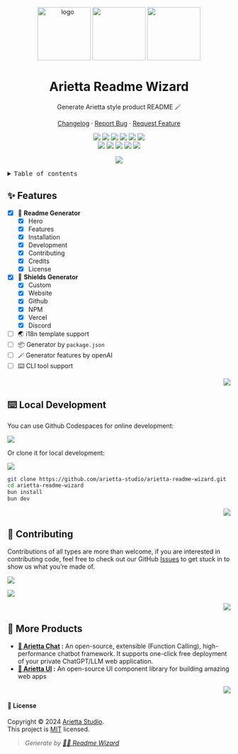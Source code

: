 <a name="readme-top"></a>

<div align="center">

<img height="120" alt="logo" src="https://unpkg.com/@arietta-studio/assets-logo@latest/assets/logo-3d.webp">
<img height="120" alt="" src="https://gw.alipayobjects.com/zos/kitchen/qJ3l3EPsdW/split.svg">
<img height="120" alt="" src="https://unpkg.com/@arietta-studio/assets-emoji-anim@latest/assets/man-mage.webp">

<h1 align="center">Arietta Readme Wizard</h1>

Generate Arietta style product README 🪄

[Changelog](./CHANGELOG.md) · [Report Bug][github-issues-link] · [Request Feature][github-issues-link]

[![][github-release-shield]][github-release-link]
[![][vecel-shield]][vecel-link]
[![][discord-shield]][discord-link]
[![][github-releasedate-shield]][github-releasedate-link]
[![][github-action-test-shield]][github-action-test-link]
[![][github-action-release-shield]][github-action-release-link]<br/>
[![][github-contributors-shield]][github-contributors-link]
[![][github-forks-shield]][github-forks-link]
[![][github-stars-shield]][github-stars-link]
[![][github-issues-shield]][github-issues-link]
[![][github-license-shield]][github-license-link]

![](https://github-production-user-asset-6210df.s3.amazonaws.com/17870709/268598243-0db9877a-ae3c-4250-8615-7d8b4f695169.png)

</div>

<details>
<summary><kbd>Table of contents</kbd></summary>

#### TOC

- [✨ Features](#-features)
- [⌨️ Local Development](#️-local-development)
- [🤝 Contributing](#-contributing)
- [🔗 More Products](#-more-products)

####

</details>

## ✨ Features

- [x] 📝 **Readme Generator**
  - [x] Hero
  - [x] Features
  - [x] Installation
  - [x] Development
  - [x] Contributing
  - [x] Credits
  - [x] License
- [x] 🔖 **Shields Generator**
  - [x] Custom
  - [x] Website
  - [x] Github
  - [x] NPM
  - [x] Vercel
  - [x] Discord
- [ ] 🌏 i18n template support
- [ ] 📦 Generator by `package.json`
- [ ] 🪄 Generator features by openAI
- [ ] ⌨️ CLI tool support

<div align="right">

[![][back-to-top]](#readme-top)

</div>

## ⌨️ Local Development

You can use Github Codespaces for online development:

[![][codespaces-shield]][codespaces-link]

Or clone it for local development:

[![][bun-shield]][bun-link]

```bash
git clone https://github.com/arietta-studio/arietta-readme-wizard.git
cd arietta-readme-wizard
bun install
bun dev
```

<div align="right">

[![][back-to-top]](#readme-top)

</div>

## 🤝 Contributing

Contributions of all types are more than welcome, if you are interested in contributing code, feel free to check out our GitHub [Issues][github-issues-link] to get stuck in to show us what you’re made of.

[![][pr-welcome-shield]][pr-welcome-link]

[![][github-contrib-shield]][github-contrib-link]

<div align="right">

[![][back-to-top]](#readme-top)

</div>

## 🔗 More Products

- **[🤖 Arietta Chat][arietta-chat] :** An open-source, extensible (Function Calling), high-performance chatbot framework. It supports one-click free deployment of your private ChatGPT/LLM web application.
- **[🍭 Arietta UI][arietta-ui] :** An open-source UI component library for building amazing web apps

<div align="right">

[![][back-to-top]](#readme-top)

</div>

#### 📝 License

Copyright © 2024 [Arietta Studio][profile-link]. <br />
This project is [MIT](./LICENSE) licensed.

> _Generate by [🧙‍♂️ Readme Wizard](https://github.com/arietta-studio/arietta-readme-wizard 'Generate arietta style product README')_

<!-- LINK GROUP -->

[back-to-top]: https://img.shields.io/badge/-BACK_TO_TOP-black?style=flat-square
[bun-link]: https://bun.sh
[bun-shield]: https://img.shields.io/badge/-speedup%20with%20bun-black?logo=bun&style=for-the-badge
[codespaces-link]: https://codespaces.new/arietta-studio/arietta-readme-wizard
[codespaces-shield]: https://github.com/codespaces/badge.svg
[discord-link]: https://discord.gg/
[discord-shield]: https://img.shields.io/discord/1127171173982154893?color=5865F2&label=discord&labelColor=black&logo=discord&logoColor=white&style=flat-square
[github-action-release-link]: https://github.com/arietta-studio/arietta-readme-wizard/actions/workflows/release.yml
[github-action-release-shield]: https://img.shields.io/github/actions/workflow/status/arietta-studio/arietta-readme-wizard/release.yml?label=release&labelColor=black&logo=githubactions&logoColor=white&style=flat-square
[github-action-test-link]: https://github.com/arietta-studio/arietta-readme-wizard/actions/workflows/test.yml
[github-action-test-shield]: https://img.shields.io/github/actions/workflow/status/arietta-studio/arietta-readme-wizard/test.yml?label=test&labelColor=black&logo=githubactions&logoColor=white&style=flat-square
[github-contrib-link]: https://github.com/arietta-studio/arietta-readme-wizard/graphs/contributors
[github-contrib-shield]: https://contrib.rocks/image?repo=arietta-studio%2Farietta-readme-wizard
[github-contributors-link]: https://github.com/arietta-studio/arietta-readme-wizard/graphs/contributors
[github-contributors-shield]: https://img.shields.io/github/contributors/arietta-studio/arietta-readme-wizard?color=c4f042&labelColor=black&style=flat-square
[github-forks-link]: https://github.com/arietta-studio/arietta-readme-wizard/network/members
[github-forks-shield]: https://img.shields.io/github/forks/arietta-studio/arietta-readme-wizard?color=8ae8ff&labelColor=black&style=flat-square
[github-issues-link]: https://github.com/arietta-studio/arietta-readme-wizard/issues
[github-issues-shield]: https://img.shields.io/github/issues/arietta-studio/arietta-readme-wizard?color=ff80eb&labelColor=black&style=flat-square
[github-license-link]: https://github.com/arietta-studio/arietta-readme-wizard/blob/master/LICENSE
[github-license-shield]: https://img.shields.io/github/license/arietta-studio/arietta-readme-wizard?color=white&labelColor=black&style=flat-square
[github-release-link]: https://github.com/arietta-studio/arietta-readme-wizard/releases
[github-release-shield]: https://img.shields.io/github/v/release/arietta-studio/arietta-readme-wizard?logo=github&color=369eff&labelColor=black&style=flat-square
[github-releasedate-link]: https://github.com/arietta-studio/arietta-readme-wizard/releases
[github-releasedate-shield]: https://img.shields.io/github/release-date/arietta-studio/arietta-readme-wizard?labelColor=black&style=flat-square
[github-stars-link]: https://github.com/arietta-studio/arietta-readme-wizard/network/stargazers
[github-stars-shield]: https://img.shields.io/github/stars/arietta-studio/arietta-readme-wizard?color=ffcb47&labelColor=black&style=flat-square
[arietta-chat]: https://github.com/arietta-studio/arietta-chat
[arietta-ui]: https://github.com/arietta-studio/arietta-ui
[pr-welcome-link]: https://github.com/arietta-studio/arietta-chat/pulls
[pr-welcome-shield]: https://img.shields.io/badge/🤯_pr_welcome-%E2%86%92-ffcb47?labelColor=black&style=for-the-badge
[profile-link]: https://github.com/arietta-studio
[vecel-link]: https://arietta-readme-wizard.vercel.app
[vecel-shield]: https://img.shields.io/website?down_message=offline&label=vecel&labelColor=black&logo=vercel&style=flat-square&up_message=online&url=https%3A%2F%2Farietta-readme-wizard.vercel.app

